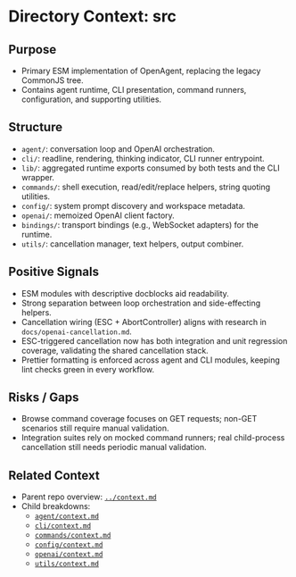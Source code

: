 # Directory Context: src

## Purpose

- Primary ESM implementation of OpenAgent, replacing the legacy CommonJS tree.
- Contains agent runtime, CLI presentation, command runners, configuration, and supporting utilities.

## Structure

- `agent/`: conversation loop and OpenAI orchestration.
- `cli/`: readline, rendering, thinking indicator, CLI runner entrypoint.
- `lib/`: aggregated runtime exports consumed by both tests and the CLI wrapper.
- `commands/`: shell execution, read/edit/replace helpers, string quoting utilities.
- `config/`: system prompt discovery and workspace metadata.
- `openai/`: memoized OpenAI client factory.
- `bindings/`: transport bindings (e.g., WebSocket adapters) for the runtime.
- `utils/`: cancellation manager, text helpers, output combiner.

## Positive Signals

- ESM modules with descriptive docblocks aid readability.
- Strong separation between loop orchestration and side-effecting helpers.
- Cancellation wiring (ESC + AbortController) aligns with research in `docs/openai-cancellation.md`.
- ESC-triggered cancellation now has both integration and unit regression coverage, validating the shared cancellation stack.
- Prettier formatting is enforced across agent and CLI modules, keeping lint checks green in every workflow.

## Risks / Gaps

- Browse command coverage focuses on GET requests; non-GET scenarios still require manual validation.
- Integration suites rely on mocked command runners; real child-process cancellation still needs periodic manual validation.

## Related Context

- Parent repo overview: [`../context.md`](../context.md)
- Child breakdowns:
  - [`agent/context.md`](agent/context.md)
  - [`cli/context.md`](cli/context.md)
  - [`commands/context.md`](commands/context.md)
  - [`config/context.md`](config/context.md)
  - [`openai/context.md`](openai/context.md)
  - [`utils/context.md`](utils/context.md)
